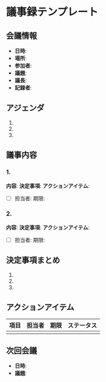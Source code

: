 # 議事録テンプレート

## 会議情報
- **日時**: 
- **場所**: 
- **参加者**: 
- **議題**: 
- **議長**: 
- **記録者**: 

## アジェンダ
1. 
2. 
3. 

## 議事内容
### 1. 
**内容**: 
**決定事項**: 
**アクションアイテム**: 
- [ ] 担当者: 期限: 

### 2. 
**内容**: 
**決定事項**: 
**アクションアイテム**: 
- [ ] 担当者: 期限: 

## 決定事項まとめ
1. 
2. 
3. 

## アクションアイテム
| 項目 | 担当者 | 期限 | ステータス |
|------|--------|------|------------|
|      |        |      |            |

## 次回会議
- **日時**: 
- **議題**: 